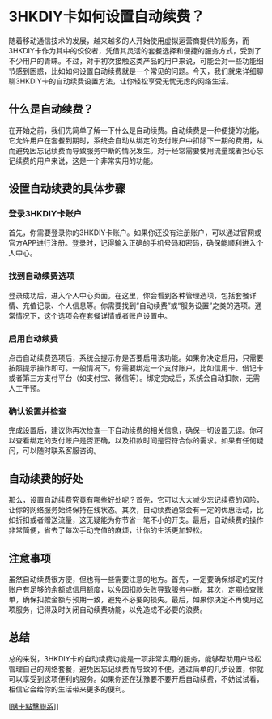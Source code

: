 # 3HKDIY卡如何设置自动续费？

随着移动通信技术的发展，越来越多的人开始使用虚拟运营商提供的服务，而3HKDIY卡作为其中的佼佼者，凭借其灵活的套餐选择和便捷的服务方式，受到了不少用户的青睐。不过，对于初次接触这类产品的用户来说，可能会对一些功能细节感到困惑，比如如何设置自动续费就是一个常见的问题。今天，我们就来详细聊聊3HKDIY卡的自动续费设置方法，让你轻松享受无忧无虑的网络生活。

## 什么是自动续费？

在开始之前，我们先简单了解一下什么是自动续费。自动续费是一种便捷的功能，它允许用户在套餐到期时，系统会自动从绑定的支付账户中扣除下一期的费用，从而避免因忘记续费而导致服务中断的情况发生。对于经常需要使用流量或者担心忘记续费的用户来说，这是一个非常实用的功能。

## 设置自动续费的具体步骤

### 登录3HKDIY卡账户

首先，你需要登录你的3HKDIY卡账户。如果你还没有注册账户，可以通过官网或官方APP进行注册。登录时，记得输入正确的手机号码和密码，确保能顺利进入个人中心。

### 找到自动续费选项

登录成功后，进入个人中心页面。在这里，你会看到各种管理选项，包括套餐详情、充值记录、个人信息等。你需要找到“自动续费”或“服务设置”之类的选项。通常情况下，这个选项会在套餐详情或者账户设置中。

### 启用自动续费

点击自动续费选项后，系统会提示你是否要启用该功能。如果你决定启用，只需要按照提示操作即可。一般情况下，你需要绑定一个支付账户，比如信用卡、借记卡或者第三方支付平台（如支付宝、微信等）。绑定完成后，系统会自动扣款，无需人工干预。

### 确认设置并检查

完成设置后，建议你再次检查一下自动续费的相关信息，确保一切设置无误。你可以查看绑定的支付账户是否正确，以及扣款时间是否符合你的需求。如果有任何疑问，可以随时联系客服咨询。

## 自动续费的好处

那么，设置自动续费究竟有哪些好处呢？首先，它可以大大减少忘记续费的风险，让你的网络服务始终保持在线状态。其次，自动续费通常会有一定的优惠活动，比如折扣或者赠送流量，这无疑能为你节省一笔不小的开支。最后，自动续费的操作非常简便，省去了每次手动充值的麻烦，让你的生活更加轻松。

## 注意事项

虽然自动续费很方便，但也有一些需要注意的地方。首先，一定要确保绑定的支付账户有足够的余额或信用额度，以免因扣款失败导致服务中断。其次，定期检查账单，确保扣款金额与预期一致，避免不必要的损失。最后，如果你决定不再使用这项服务，记得及时关闭自动续费功能，以免造成不必要的浪费。

## 总结

总的来说，3HKDIY卡的自动续费功能是一项非常实用的服务，能够帮助用户轻松管理自己的网络套餐，避免因忘记续费而导致的不便。通过简单的几步设置，你就可以享受到这项便利的服务。如果你还在犹豫要不要开启自动续费，不妨试试看，相信它会给你的生活带来更多的便利。

[[購卡點擊聯系](https://t.me/s/esim1088)]]
